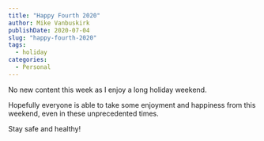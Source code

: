 ```yaml
---
title: "Happy Fourth 2020"
author: Mike Vanbuskirk
publishDate: 2020-07-04
slug: "happy-fourth-2020"
tags: 
  - holiday
categories: 
  - Personal
---
```


No new content this week as I enjoy a long holiday weekend.

Hopefully everyone is able to take some enjoyment and happiness from this weekend, even in these unprecedented times.

Stay safe and healthy!
